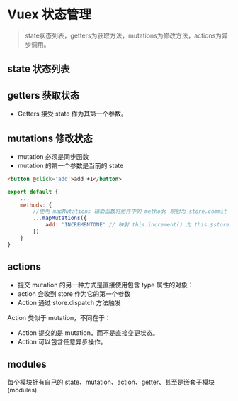 # Vuex 状态管理

> state状态列表，getters为获取方法，mutations为修改方法，actions为异步调用。

## state 状态列表

## getters 获取状态
- Getters 接受 state 作为其第一个参数。

## mutations 修改状态
- mutation 必须是同步函数
- mutation 的第一个参数是当前的 state
``` html
<button @click='add'>add +1</button>
```
``` javascript
export default {
    ...
    methods: {
        //使用 mapMutations 辅助函数将组件中的 methods 映射为 store.commit 调用（需要在根节点注入 store）。
        ...mapMutations({
            add: 'INCREMENTONE' // 映射 this.increment() 为 this.$store.commit('increment')
        })
    }
}
```

## actions 

- 提交 mutation 的另一种方式是直接使用包含 type 属性的对象：
- action 会收到 store 作为它的第一个参数
- Action 通过 store.dispatch 方法触发

Action 类似于 mutation，不同在于：
- Action 提交的是 mutation，而不是直接变更状态。
- Action 可以包含任意异步操作。

## modules

每个模块拥有自己的 state、mutation、action、getter、甚至是嵌套子模块(modules)
